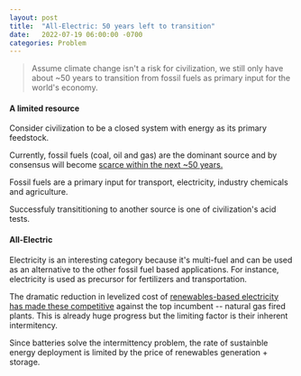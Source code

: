 ```yaml
--- 
layout: post
title:  "All-Electric: 50 years left to transition"
date:   2022-07-19 06:00:00 -0700
categories: Problem 
---
```


> Assume climate change isn't a risk for civilization, we still only have about ~50 years to transition from fossil fuels as primary input for the world's economy. 

#### A limited resource 

Consider civilization to be a closed system with energy as its primary feedstock. 

Currently, fossil fuels (coal, oil and gas) are the dominant source and by consensus will become [scarce within the next ~50 years.](https://mahb.stanford.edu/library-item/fossil-fuels-run/)

Fossil fuels are a primary input for transport, electricity, industry chemicals and agriculture. 

Successfuly transititioning to another source is one of civilization's acid tests.

#### All-Electric 

Electricity is an interesting category because it's multi-fuel and can be used as an alternative to the other fossil fuel based applications. For instance, electricity is used as precursor for fertilizers and transportation.

The dramatic reduction in levelized cost of [renewables-based electricity has made these competitive](https://www.eia.gov/outlooks/aeo/pdf/electricity_generation.pdf) against the top incumbent -- natural gas fired plants. This is already huge progress but the limiting factor is their inherent intermitency. 

Since batteries solve the intermittency problem, the rate of sustainble energy deployment is limited by the price of renewables generation + storage.
